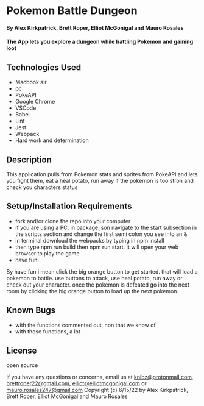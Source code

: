 # Pokemon Battle Dungeon

#### By Alex Kirkpatrick, Brett Roper, Elliot McGonigal and Mauro Rosales

#### The App lets you explore a dungeon while battling Pokemon and gaining loot

## Technologies Used

* Macbook air
* pc
* PokeAPI
* Google Chrome
* VSCode
* Babel
* Lint
* Jest
* Webpack
* Hard work and determination

## Description

This application pulls from Pokemon stats and sprites from PokeAPI and lets you fight them, eat a heal potato, run away if the pokemon is too stron and check you characters status

## Setup/Installation Requirements

* fork and/or clone the repo into your computer
* if you are using a PC, in package.json navigate to the start subsection in the scripts section and change the first semi colon you see into an &
* in terminal download the webpacks by typing in npm install
* then type npm run build then npm run start. It will open your web browser to play the game
* have fun!

By have fun i mean click the big orange button to get started. that will load a pokemon to battle. use buttons to attack, use heal potato, run away or check out your character. once the pokemon is defeated go into the next room by clicking the big orange button to load up the next pokemon.

## Known Bugs

* with the functions commented out, non that we know of
* with those functions, a lot

## License
open source

If you have any questions or concerns, email us at knibz@protonmail.com, brettroper22@gmail.com, elliot@elliotmcgonigal.com or mauro.rosales247@gmail.com
Copyright (c) 6/15/22 by Alex Kirkpatrick, Brett Roper, Elliot McGonigal and Mauro Rosales

